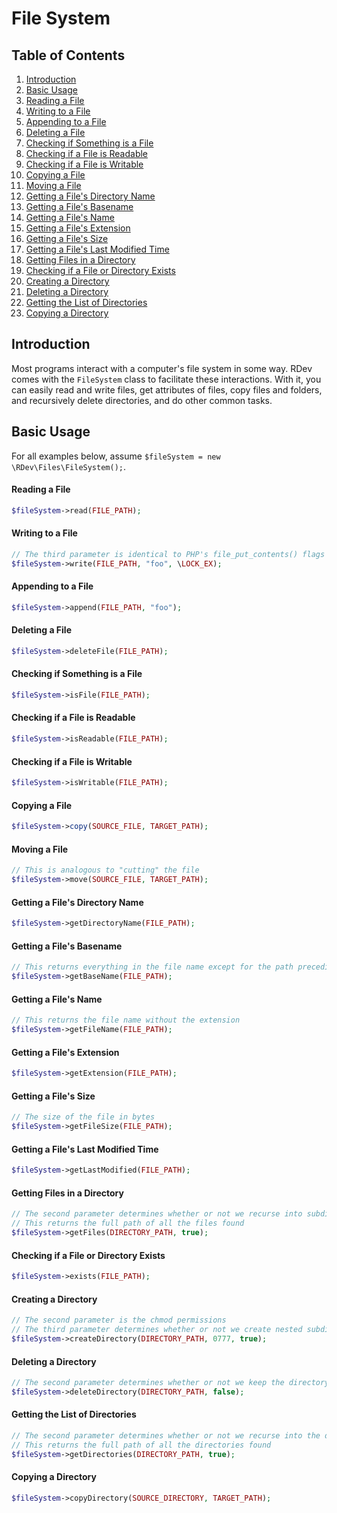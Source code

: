 # File System

## Table of Contents
1. [Introduction](#introduction)
2. [Basic Usage](#basic-usage)
  1. [Reading a File](#reading-a-file)
  2. [Writing to a File](#writing-to-a-file)
  3. [Appending to a File](#appending-to-a-file)
  4. [Deleting a File](#deleting-a-file)
  5. [Checking if Something is a File](#checking-if-something-is-a-file)
  6. [Checking if a File is Readable](#checking-if-a-file-is-readable)
  7. [Checking if a File is Writable](#checking-if-a-file-is-writable)
  8. [Copying a File](#copying-a-file)
  9. [Moving a File](#moving-a-file)
  10. [Getting a File's Directory Name](#getting-a-files-directory-name)
  11. [Getting a File's Basename](#getting-a-file-sbasename)
  12. [Getting a File's Name](#getting-a-files-name)
  13. [Getting a File's Extension](#getting-a-files-extension)
  14. [Getting a File's Size](#getting-a-files-size)
  15. [Getting a File's Last Modified Time](#getting-a-files-last-modified-time)
  16. [Getting Files in a Directory](#getting-files-in-a-directory)
  17. [Checking if a File or Directory Exists](#checking-if-a-file-or-directory-exists)
  18. [Creating a Directory](#creating-a-directory)
  19. [Deleting a Directory](#deleting-a-directory)
  20. [Getting the List of Directories](#getting-the-list-of-directories)
  21. [Copying a Directory](#copying-a-directory)

## Introduction
Most programs interact with a computer's file system in some way.  RDev comes with the `FileSystem` class to facilitate these interactions.  With it, you can easily read and write files, get attributes of files, copy files and folders, and recursively delete directories, and do other common tasks.

## Basic Usage
For all examples below, assume `$fileSystem = new \RDev\Files\FileSystem();`.

#### Reading a File
```php
$fileSystem->read(FILE_PATH);
```

#### Writing to a File
```php
// The third parameter is identical to PHP's file_put_contents() flags
$fileSystem->write(FILE_PATH, "foo", \LOCK_EX);
```

#### Appending to a File
```php
$fileSystem->append(FILE_PATH, "foo");
```

#### Deleting a File
```php
$fileSystem->deleteFile(FILE_PATH);
```

#### Checking if Something is a File
```php
$fileSystem->isFile(FILE_PATH);
```

#### Checking if a File is Readable
```php
$fileSystem->isReadable(FILE_PATH);
```

#### Checking if a File is Writable
```php
$fileSystem->isWritable(FILE_PATH);
```

#### Copying a File
```php
$fileSystem->copy(SOURCE_FILE, TARGET_PATH);
```

#### Moving a File
```php
// This is analogous to "cutting" the file
$fileSystem->move(SOURCE_FILE, TARGET_PATH);
```

#### Getting a File's Directory Name
```php
$fileSystem->getDirectoryName(FILE_PATH);
```

#### Getting a File's Basename
```php
// This returns everything in the file name except for the path preceding it
$fileSystem->getBaseName(FILE_PATH);
```

#### Getting a File's Name
```php
// This returns the file name without the extension
$fileSystem->getFileName(FILE_PATH);
```

#### Getting a File's Extension
```php
$fileSystem->getExtension(FILE_PATH);
```

#### Getting a File's Size
```php
// The size of the file in bytes
$fileSystem->getFileSize(FILE_PATH);
```

#### Getting a File's Last Modified Time
```php
$fileSystem->getLastModified(FILE_PATH);
```

#### Getting Files in a Directory
```php
// The second parameter determines whether or not we recurse into subdirectories
// This returns the full path of all the files found
$fileSystem->getFiles(DIRECTORY_PATH, true);
```

#### Checking if a File or Directory Exists
```php
$fileSystem->exists(FILE_PATH);
```

#### Creating a Directory
```php
// The second parameter is the chmod permissions
// The third parameter determines whether or not we create nested subdirectories
$fileSystem->createDirectory(DIRECTORY_PATH, 0777, true);
```

#### Deleting a Directory
```php
// The second parameter determines whether or not we keep the directory structure
$fileSystem->deleteDirectory(DIRECTORY_PATH, false);
```

#### Getting the List of Directories
```php
// The second parameter determines whether or not we recurse into the directories
// This returns the full path of all the directories found
$fileSystem->getDirectories(DIRECTORY_PATH, true);
```

#### Copying a Directory
```php
$fileSystem->copyDirectory(SOURCE_DIRECTORY, TARGET_PATH);
```